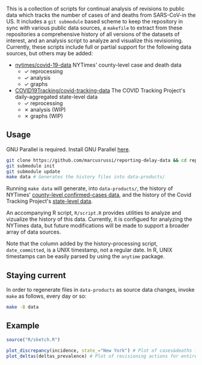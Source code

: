 This is a collection of scripts for continual analysis of revisions to public
data which tracks the number of cases of and deaths from SARS-CoV-in the US. It
includes a `git submodule` based scheme to keep the repository in sync with
various public data sources, a `makefile` to extract from these repositories a
comprehensive history of all versions of the datasets of interest, and an
analysis script to analyze and visualize this revisioning. Currently, these
scripts include full or partial support for the following data sources, but
others may be added:

- [nytimes/covid-19-data](https://github.com/marcusrussi/reporting-delay-data)
  NYTimes' county-level case and death data
  - ✓ reprocessing
  - ✓ analysis
  - ✓ graphs
- [COVID19Tracking/covid-tracking-data](https://github.com/COVID19Tracking/covid-tracking-data)
  The COVID Tracking Project's daily-aggregated state-level data
  - ✓ reprocessing
  - ✗ analysis (WIP)
  - ✗ graphs (WIP)

## Usage

GNU Parallel is required. Install GNU Parallel
[here](https://www.gnu.org/software/parallel/).


```bash
git clone https://github.com/marcusrussi/reporting-delay-data && cd reporting-delay-data
git submodule init
git submodule update
make data # Generates the history files into data-products/
```

Running `make data` will generate, into `data-products/`, the history of
NYTimes' [county-level confirmed-cases
data](https://github.com/nytimes/covid-19-data), and the history of the Covid
Tracking Project's [state-level
data](https://github.com/covid19Tracking/covid-tracking-data).

An accompanying R script, `R/script.R` provides utilities to analyze and
vizualize the history of this data. Currently, it is configued for analyzing
the NYTimes data, but future modifications will be made to support a broader
array of data sources.

Note that the column added by the history-processing script, `date_committed`,
is a UNIX timestamp, not a regular date.  In R, UNIX timestamps can be easily
parsed by using the `anytime` package.

## Staying current

In order to regenerate files in `data-products` as source data changes, invoke
`make` as follows, every day or so:

```bash
make -B data
```

## Example

```r
source("R/sketch.R")

plot_discrepancy(incidence, state_="New York") # Plot of cases&deaths for NYS
plot_deltas(deltas_prevalence) # Plot of revisioning actions for entire US
```
